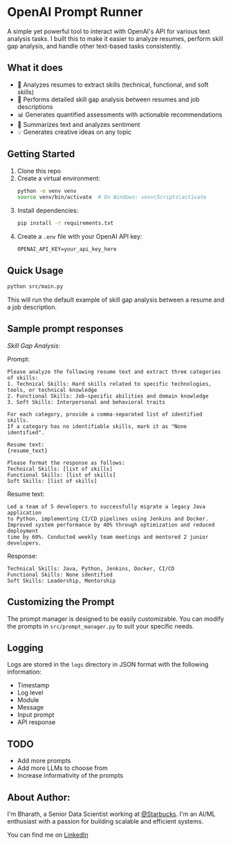 # OpenAI Prompt Runner

A simple yet powerful tool to interact with OpenAI's API for various text analysis tasks. I built this to make it easier to analyze resumes, perform skill gap analysis, and handle other text-based tasks consistently.

## What it does

- 📝 Analyzes resumes to extract skills (technical, functional, and soft skills)
- 🎯 Performs detailed skill gap analysis between resumes and job descriptions
- 📊 Generates quantified assessments with actionable recommendations
- 📑 Summarizes text and analyzes sentiment
- 💡 Generates creative ideas on any topic

## Getting Started

1. Clone this repo
2. Create a virtual environment:
   ```bash
   python -m venv venv
   source venv/bin/activate  # On Windows: venv\Scripts\activate
   ```
3. Install dependencies:
   ```bash
   pip install -r requirements.txt
   ```
4. Create a `.env` file with your OpenAI API key:
   ```
   OPENAI_API_KEY=your_api_key_here
   ```

## Quick Usage

```bash
python src/main.py
```

This will run the default example of skill gap analysis between a resume and a job description.

## Sample prompt responses

*Skill Gap Analysis:*

Prompt:

```
Please analyze the following resume text and extract three categories of skills:
1. Technical Skills: Hard skills related to specific technologies, tools, or technical knowledge
2. Functional Skills: Job-specific abilities and domain knowledge
3. Soft Skills: Interpersonal and behavioral traits

For each category, provide a comma-separated list of identified skills.
If a category has no identifiable skills, mark it as "None identified".

Resume text:
{resume_text}

Please format the response as follows:
Technical Skills: [list of skills]
Functional Skills: [list of skills]
Soft Skills: [list of skills]
```

Resume text:

```
Led a team of 5 developers to successfully migrate a legacy Java application 
to Python, implementing CI/CD pipelines using Jenkins and Docker. 
Improved system performance by 40% through optimization and reduced deployment 
time by 60%. Conducted weekly team meetings and mentored 2 junior developers.
```

Response:

```
Technical Skills: Java, Python, Jenkins, Docker, CI/CD
Functional Skills: None identified
Soft Skills: Leadership, Mentorship
```


## Customizing the Prompt

The prompt manager is designed to be easily customizable. You can modify the prompts in `src/prompt_manager.py` to suit your specific needs.

## Logging

Logs are stored in the `logs` directory in JSON format with the following information:
- Timestamp
- Log level
- Module
- Message
- Input prompt
- API response

## TODO

- Add more prompts
- Add more LLMs to choose from
- Increase informativity of the prompts 

## About Author:

I'm Bharath, a Senior Data Scientist working at [@Starbucks](https://www.starbucks.com/). I'm an AI/ML enthusiast with a passion for building scalable and efficient systems.

You can find me on [LinkedIn](https://www.linkedin.com/in/bharathvarma)
